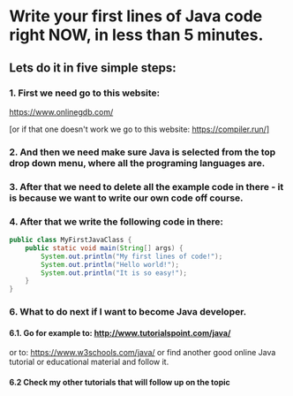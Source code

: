 # Write your first lines of Java code right NOW, in less than 5 minutes.

## Lets do it in five simple steps:
### 1. First we need go to this website:

https://www.onlinegdb.com/

[or if that one doesn't work we go to this website: https://compiler.run/]

### 2. And then we need make sure Java is selected from the top drop down menu, where all the programing languages are.

### 3. After that we need to delete all the example code in there - it is because we want to write our own code off course.
### 4. After that we write the following code in there:
```java
public class MyFirstJavaClass {
	public static void main(String[] args) {
		System.out.println("My first lines of code!");
		System.out.println("Hello world!");
		System.out.println("It is so easy!");
	}
}
```

### 6. What to do next if I want to become Java developer.
#### 6.1. Go for example to: http://www.tutorialspoint.com/java/ 
or to: https://www.w3schools.com/java/
	     or find another good online Java tutorial or educational material and follow it.
#### 6.2 Check my other tutorials that will follow up on the topic
